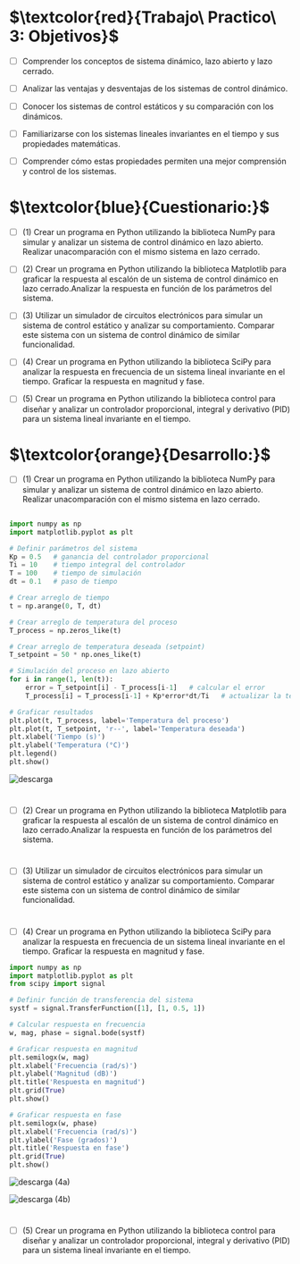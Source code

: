 # $\textcolor{red}{Trabajo\ Practico\ 3: Objetivos}$

- [ ] Comprender los conceptos de sistema dinámico, lazo abierto y lazo cerrado.
- [ ] Analizar las ventajas y desventajas de los sistemas de control dinámico.
- [ ] Conocer los sistemas de control estáticos y su comparación con los dinámicos.
- [ ] Familiarizarse con los sistemas lineales invariantes en el tiempo y sus propiedades matemáticas.
- [ ] Comprender cómo estas propiedades permiten una mejor comprensión y control de los sistemas. 


# $\textcolor{blue}{Cuestionario:}$






- [ ] (1)  Crear un programa en Python utilizando la biblioteca NumPy para simular y analizar un sistema de control dinámico en lazo abierto.
 Realizar unacomparación con el mismo sistema en lazo cerrado.
- [ ] (2)  Crear un programa en Python utilizando la biblioteca Matplotlib para graficar la respuesta al escalón de un sistema de control
 dinámico en lazo cerrado.Analizar la respuesta en función de los parámetros del sistema.
- [ ] (3)  Utilizar un simulador de circuitos electrónicos para simular un sistema de control estático y analizar su comportamiento.
Comparar este sistema con un sistema de control dinámico de similar funcionalidad.
- [ ] (4)  Crear un programa en Python utilizando la biblioteca SciPy para analizar la respuesta en frecuencia de un sistema lineal invariante en el tiempo. 
Graficar la respuesta en magnitud y fase.
- [ ] (5)  Crear un programa en Python utilizando la biblioteca control para diseñar y analizar un controlador proporcional, integral y derivativo (PID) para 
un sistema lineal invariante en el tiempo.


# $\textcolor{orange}{Desarrollo:}$

- [ ] (1)  Crear un programa en Python utilizando la biblioteca NumPy para simular y analizar un sistema de control dinámico en lazo abierto.
 Realizar unacomparación con el mismo sistema en lazo cerrado.
 
 ##

```python
import numpy as np
import matplotlib.pyplot as plt

# Definir parámetros del sistema
Kp = 0.5   # ganancia del controlador proporcional
Ti = 10    # tiempo integral del controlador
T = 100    # tiempo de simulación
dt = 0.1   # paso de tiempo

# Crear arreglo de tiempo
t = np.arange(0, T, dt)

# Crear arreglo de temperatura del proceso
T_process = np.zeros_like(t)

# Crear arreglo de temperatura deseada (setpoint)
T_setpoint = 50 * np.ones_like(t)

# Simulación del proceso en lazo abierto
for i in range(1, len(t)):
    error = T_setpoint[i] - T_process[i-1]   # calcular el error
    T_process[i] = T_process[i-1] + Kp*error*dt/Ti   # actualizar la temperatura del proceso

# Graficar resultados
plt.plot(t, T_process, label='Temperatura del proceso')
plt.plot(t, T_setpoint, 'r--', label='Temperatura deseada')
plt.xlabel('Tiempo (s)')
plt.ylabel('Temperatura (°C)')
plt.legend()
plt.show()


```
![descarga](https://user-images.githubusercontent.com/46485082/233713417-d4953594-35b0-46c6-bd70-175a4f2453b0.png)

#

- [ ] (2)  Crear un programa en Python utilizando la biblioteca Matplotlib para graficar la respuesta al escalón de un sistema de control
 dinámico en lazo cerrado.Analizar la respuesta en función de los parámetros del sistema.
 
 
 #
 
 - [ ] (3)  Utilizar un simulador de circuitos electrónicos para simular un sistema de control estático y analizar su comportamiento.
Comparar este sistema con un sistema de control dinámico de similar funcionalidad.




#
- [ ] (4)  Crear un programa en Python utilizando la biblioteca SciPy para analizar la respuesta en frecuencia de un sistema lineal invariante en el tiempo. 
Graficar la respuesta en magnitud y fase.

```python
import numpy as np
import matplotlib.pyplot as plt
from scipy import signal

# Definir función de transferencia del sistema
systf = signal.TransferFunction([1], [1, 0.5, 1])

# Calcular respuesta en frecuencia
w, mag, phase = signal.bode(systf)

# Graficar respuesta en magnitud
plt.semilogx(w, mag)
plt.xlabel('Frecuencia (rad/s)')
plt.ylabel('Magnitud (dB)')
plt.title('Respuesta en magnitud')
plt.grid(True)
plt.show()

# Graficar respuesta en fase
plt.semilogx(w, phase)
plt.xlabel('Frecuencia (rad/s)')
plt.ylabel('Fase (grados)')
plt.title('Respuesta en fase')
plt.grid(True)
plt.show()

```

![descarga (4a)](https://user-images.githubusercontent.com/46485082/233715058-008859e0-5eab-4808-891f-2c68bf2221ff.png)


![descarga (4b)](https://user-images.githubusercontent.com/46485082/233715092-54d85e05-1bed-4d00-95d4-1ca3f8e171e0.png)


#

- [ ] (5)  Crear un programa en Python utilizando la biblioteca control para diseñar y analizar un controlador proporcional, integral y derivativo (PID) para 
un sistema lineal invariante en el tiempo.


 

